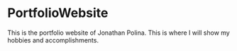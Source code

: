 # PortfolioWebsite
This is the portfolio website of Jonathan Polina. This is where I will show my hobbies and accomplishments.